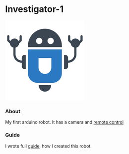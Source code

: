 # Investigator-1

<img src="client/icon.png" width="256px">


### About

My first arduino robot. It has a camera and [remote control](docs/client/README.md)


### Guide

I wrote full [guide](docs/guide/README.md), how I created this robot.

